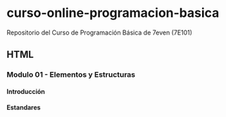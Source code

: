# curso-online-programacion-basica
Repositorio del Curso de Programación Básica de 7even (7E101)

## HTML

### Modulo 01 - Elementos y Estructuras

#### Introducción
#### Estandares
